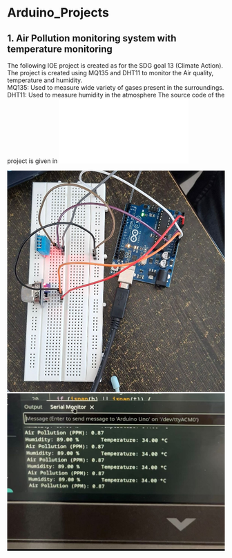 # Arduino_Projects

## 1. Air Pollution monitoring system with temperature monitoring
The following IOE project is created as for the SDG goal 13 (Climate Action).\
The project is created using MQ135 and DHT11 to monitor the Air quality, temperature and humidity.\
MQ135: Used to measure wide variety of gases present in the surroundings.
DHT11: Used to measure humidity in the atmosphere
The source code of the project is given in ![code](temp_ppm.cpp)


![circuit](circuit.jpg)
![ide.jpg](ide.jpg)
